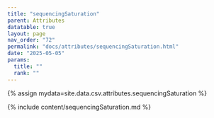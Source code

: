 ```yaml
---
title: "sequencingSaturation"
parent: Attributes
datatable: true
layout: page
nav_order: "72"
permalink: "docs/attributes/sequencingSaturation.html"
date: "2025-05-05"
params:
  title: ""
  rank: ""
---
```

{% assign mydata=site.data.csv.attributes.sequencingSaturation %} 

{% include content/sequencingSaturation.md %}
